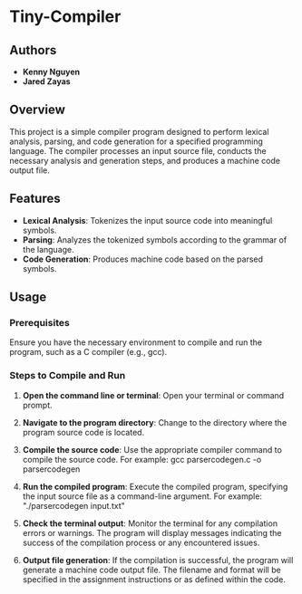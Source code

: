 # Tiny-Compiler

## Authors
- **Kenny Nguyen**
- **Jared Zayas**

## Overview
This project is a simple compiler program designed to perform lexical analysis, parsing, and code generation for a specified programming language. The compiler processes an input source file, conducts the necessary analysis and generation steps, and produces a machine code output file.

## Features
- **Lexical Analysis**: Tokenizes the input source code into meaningful symbols.
- **Parsing**: Analyzes the tokenized symbols according to the grammar of the language.
- **Code Generation**: Produces machine code based on the parsed symbols.

## Usage
### Prerequisites
Ensure you have the necessary environment to compile and run the program, such as a C compiler (e.g., gcc).

### Steps to Compile and Run
1. **Open the command line or terminal**: 
   Open your terminal or command prompt.

2. **Navigate to the program directory**: 
   Change to the directory where the program source code is located.

3. **Compile the source code**:
  Use the appropriate compiler command to compile the source code. For example:
  gcc parsercodegen.c -o parsercodegen

4. **Run the compiled program**:
  Execute the compiled program, specifying the input source file as a command-line argument. For example:
  "./parsercodegen input.txt"

5. **Check the terminal output**:
  Monitor the terminal for any compilation errors or warnings. The program will display messages indicating the success of the compilation process or any encountered issues.

6. **Output file generation**:
  If the compilation is successful, the program will generate a machine code output file. The filename and format will be specified in the assignment instructions or as defined within the code.
